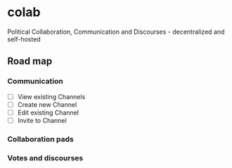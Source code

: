 # colab
Political Collaboration, Communication and Discourses - decentralized and self-hosted

## Road map

### Communication

- [ ] View existing Channels
- [ ] Create new Channel
- [ ] Edit existing Channel
- [ ] Invite to Channel

### Collaboration pads

### Votes and discourses
